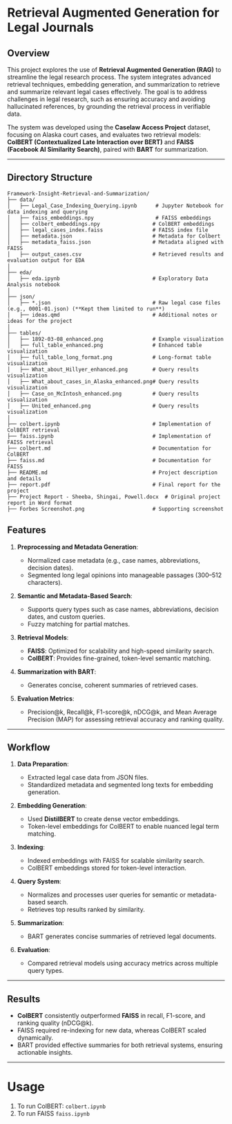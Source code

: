 # Retrieval Augmented Generation for Legal Journals

## Overview

This project explores the use of **Retrieval Augmented Generation (RAG)** to streamline the legal research process. The system integrates advanced retrieval techniques, embedding generation, and summarization to retrieve and summarize relevant legal cases effectively. The goal is to address challenges in legal research, such as ensuring accuracy and avoiding hallucinated references, by grounding the retrieval process in verifiable data.

The system was developed using the **Caselaw Access Project** dataset, focusing on Alaska court cases, and evaluates two retrieval models: **ColBERT (Contextualized Late Interaction over BERT)** and **FAISS (Facebook AI Similarity Search)**, paired with **BART** for summarization.

---

## Directory Structure 

```plaintext
Framework-Insight-Retrieval-and-Summarization/
├── data/
│   ├── Legal_Case_Indexing_Querying.ipynb      # Jupyter Notebook for data indexing and querying
│   ├── faiss_embeddings.npy                    # FAISS embeddings
│   ├── colbert_embeddings.npy                 # ColBERT embeddings
│   ├── legal_cases_index.faiss                # FAISS index file
│   ├── metadata.json                          # Metadata for Colbert
│   ├── metadata_faiss.json                    # Metadata aligned with FAISS
│   ├── output_cases.csv                       # Retrieved results and evaluation output for EDA
│
├── eda/
│   ├── eda.ipynb                              # Exploratory Data Analysis notebook
│
├── json/
│   ├── *.json                                 # Raw legal case files (e.g., 0001-01.json) (**Kept them limited to run**)
│   ├── ideas.qmd                              # Additional notes or ideas for the project
│
├── tables/
│   ├── 1892-03-08_enhanced.png                # Example visualization
│   ├── full_table_enhanced.png                # Enhanced table visualization
│   ├── full_table_long_format.png             # Long-format table visualization
│   ├── What_about_Hillyer_enhanced.png        # Query results visualization
│   ├── What_about_cases_in_Alaska_enhanced.png# Query results visualization
│   ├── Case_on_McIntosh_enhanced.png          # Query results visualization
│   ├── United_enhanced.png                    # Query results visualization
│
├── colbert.ipynb                              # Implementation of ColBERT retrieval
├── faiss.ipynb                                # Implementation of FAISS retrieval
├── colbert.md                                 # Documentation for ColBERT
├── faiss.md                                   # Documentation for FAISS
├── README.md                                  # Project description and details
├── report.pdf                                 # Final report for the project
├── Project Report - Sheeba, Shingai, Powell.docx  # Original project report in Word format
├── Forbes Screenshot.png                      # Supporting screenshot

```

## Features

1. **Preprocessing and Metadata Generation**:
   - Normalized case metadata (e.g., case names, abbreviations, decision dates).
   - Segmented long legal opinions into manageable passages (300–512 characters).

2. **Semantic and Metadata-Based Search**:
   - Supports query types such as case names, abbreviations, decision dates, and custom queries.
   - Fuzzy matching for partial matches.

3. **Retrieval Models**:
   - **FAISS**: Optimized for scalability and high-speed similarity search.
   - **ColBERT**: Provides fine-grained, token-level semantic matching.

4. **Summarization with BART**:
   - Generates concise, coherent summaries of retrieved cases.

5. **Evaluation Metrics**:
   - Precision@k, Recall@k, F1-score@k, nDCG@k, and Mean Average Precision (MAP) for assessing retrieval accuracy and ranking quality.

---

## Workflow

1. **Data Preparation**:
   - Extracted legal case data from JSON files.
   - Standardized metadata and segmented long texts for embedding generation.

2. **Embedding Generation**:
   - Used **DistilBERT** to create dense vector embeddings.
   - Token-level embeddings for ColBERT to enable nuanced legal term matching.

3. **Indexing**:
   - Indexed embeddings with FAISS for scalable similarity search.
   - ColBERT embeddings stored for token-level interaction.

4. **Query System**:
   - Normalizes and processes user queries for semantic or metadata-based search.
   - Retrieves top results ranked by similarity.

5. **Summarization**:
   - BART generates concise summaries of retrieved legal documents.

6. **Evaluation**:
   - Compared retrieval models using accuracy metrics across multiple query types.

---

## Results

- **ColBERT** consistently outperformed **FAISS** in recall, F1-score, and ranking quality (nDCG@k).
- FAISS required re-indexing for new data, whereas ColBERT scaled dynamically.
- BART provided effective summaries for both retrieval systems, ensuring actionable insights.

---

# Usage

1. To run ColBERT:
   `colbert.ipynb`
2. To run FAISS
   `faiss.ipynb`

